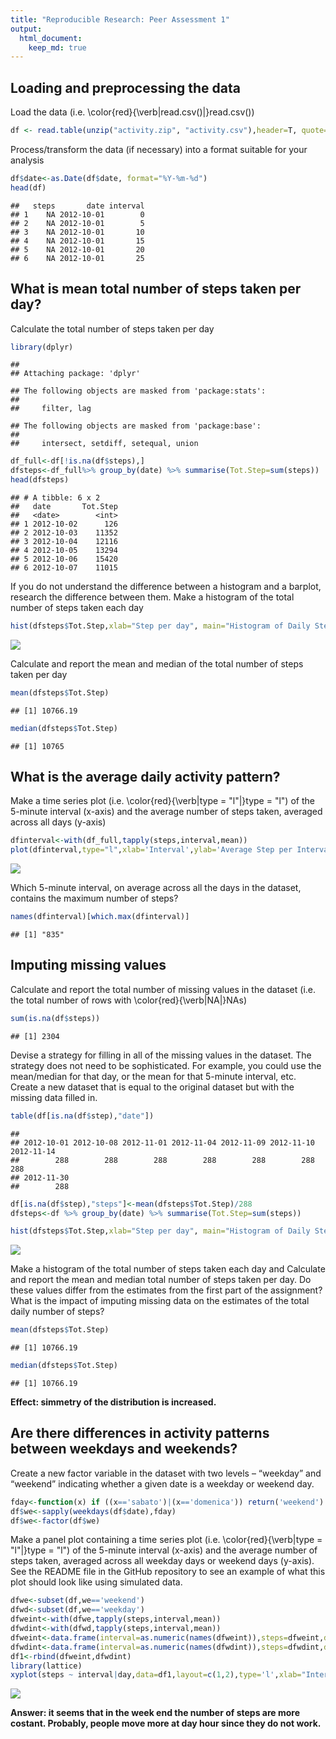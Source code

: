 ```yaml
---
title: "Reproducible Research: Peer Assessment 1"
output: 
  html_document:
    keep_md: true
---
```



## Loading and preprocessing the data

Load the data (i.e. \color{red}{\verb|read.csv()|}read.csv())


```r
df <- read.table(unzip("activity.zip", "activity.csv"),header=T, quote="\"",na.strings = "NA", sep=",")
```
Process/transform the data (if necessary) into a format suitable for your analysis


```r
df$date<-as.Date(df$date, format="%Y-%m-%d")
head(df)
```

```
##   steps       date interval
## 1    NA 2012-10-01        0
## 2    NA 2012-10-01        5
## 3    NA 2012-10-01       10
## 4    NA 2012-10-01       15
## 5    NA 2012-10-01       20
## 6    NA 2012-10-01       25
```


## What is mean total number of steps taken per day?

Calculate the total number of steps taken per day


```r
library(dplyr)
```

```
## 
## Attaching package: 'dplyr'
```

```
## The following objects are masked from 'package:stats':
## 
##     filter, lag
```

```
## The following objects are masked from 'package:base':
## 
##     intersect, setdiff, setequal, union
```

```r
df_full<-df[!is.na(df$steps),]
dfsteps<-df_full%>% group_by(date) %>% summarise(Tot.Step=sum(steps))
head(dfsteps)
```

```
## # A tibble: 6 x 2
##   date       Tot.Step
##   <date>        <int>
## 1 2012-10-02      126
## 2 2012-10-03    11352
## 3 2012-10-04    12116
## 4 2012-10-05    13294
## 5 2012-10-06    15420
## 6 2012-10-07    11015
```

If you do not understand the difference between a histogram and a barplot, research the difference between them. Make a histogram of the total number of steps taken each day


```r
hist(dfsteps$Tot.Step,xlab="Step per day", main="Histogram of Daily Steps")
```

![](PA1_template_files/figure-html/unnamed-chunk-4-1.png)<!-- -->

Calculate and report the mean and median of the total number of steps taken per day


```r
mean(dfsteps$Tot.Step)
```

```
## [1] 10766.19
```

```r
median(dfsteps$Tot.Step)
```

```
## [1] 10765
```


## What is the average daily activity pattern?

Make a time series plot (i.e. \color{red}{\verb|type = "l"|}type = "l") of the 5-minute interval (x-axis) and the average number of steps taken, averaged across all days (y-axis)


```r
dfinterval<-with(df_full,tapply(steps,interval,mean))
plot(dfinterval,type="l",xlab='Interval',ylab='Average Step per Interval', main='Number of Steps vs. Interval')
```

![](PA1_template_files/figure-html/unnamed-chunk-6-1.png)<!-- -->

Which 5-minute interval, on average across all the days in the dataset, contains the maximum number of steps?

```r
names(dfinterval)[which.max(dfinterval)]
```

```
## [1] "835"
```


## Imputing missing values

Calculate and report the total number of missing values in the dataset (i.e. the total number of rows with \color{red}{\verb|NA|}NAs)


```r
sum(is.na(df$steps))
```

```
## [1] 2304
```

Devise a strategy for filling in all of the missing values in the dataset. The strategy does not need to be sophisticated. For example, you could use the mean/median for that day, or the mean for that 5-minute interval, etc.
Create a new dataset that is equal to the original dataset but with the missing data filled in.


```r
table(df[is.na(df$step),"date"])
```

```
## 
## 2012-10-01 2012-10-08 2012-11-01 2012-11-04 2012-11-09 2012-11-10 2012-11-14 
##        288        288        288        288        288        288        288 
## 2012-11-30 
##        288
```

```r
df[is.na(df$step),"steps"]<-mean(dfsteps$Tot.Step)/288
dfsteps<-df %>% group_by(date) %>% summarise(Tot.Step=sum(steps))
```


```r
hist(dfsteps$Tot.Step,xlab="Step per day", main="Histogram of Daily Steps")
```

![](PA1_template_files/figure-html/unnamed-chunk-10-1.png)<!-- -->

Make a histogram of the total number of steps taken each day and Calculate and report the mean and median total number of steps taken per day. Do these values differ from the estimates from the first part of the assignment? What is the impact of imputing missing data on the estimates of the total daily number of steps?


```r
mean(dfsteps$Tot.Step)
```

```
## [1] 10766.19
```

```r
median(dfsteps$Tot.Step)
```

```
## [1] 10766.19
```
**Effect: simmetry of the distribution is increased.**

## Are there differences in activity patterns between weekdays and weekends?

Create a new factor variable in the dataset with two levels – “weekday” and “weekend” indicating whether a given date is a weekday or weekend day.


```r
fday<-function(x) if ((x=='sabato')|(x=='domenica')) return('weekend') else return('weekday')
df$we<-sapply(weekdays(df$date),fday)
df$we<-factor(df$we)
```

Make a panel plot containing a time series plot (i.e. \color{red}{\verb|type = "l"|}type = "l") of the 5-minute interval (x-axis) and the average number of steps taken, averaged across all weekday days or weekend days (y-axis). See the README file in the GitHub repository to see an example of what this plot should look like using simulated data.



```r
dfwe<-subset(df,we=='weekend')
dfwd<-subset(df,we=='weekday')
dfweint<-with(dfwe,tapply(steps,interval,mean))
dfwdint<-with(dfwd,tapply(steps,interval,mean))
dfweint<-data.frame(interval=as.numeric(names(dfweint)),steps=dfweint,day='weekend')
dfwdint<-data.frame(interval=as.numeric(names(dfwdint)),steps=dfwdint,day='weekday')
df1<-rbind(dfweint,dfwdint)
library(lattice)
xyplot(steps ~ interval|day,data=df1,layout=c(1,2),type='l',xlab="Interval",ylab="Number of steps",main= "Steps per Weekday")
```

![](PA1_template_files/figure-html/unnamed-chunk-13-1.png)<!-- -->

**Answer: it seems that in the week end the number of steps are more costant. Probably, people move more at day hour since they do not work.**
